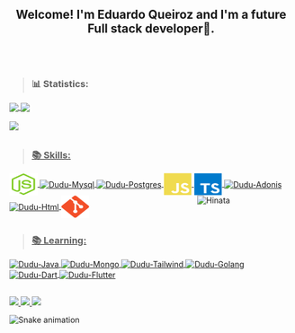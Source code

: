 <h2 align="center">Welcome! I'm Eduardo Queiroz and I'm a future Full stack developer🚀.</h2></br></br>

><h3>📊 Statistics:</h3>

 <div>
  <a href="https://github.com/duardoqueiroz">
  <img align = "center" height="170em" src="https://github-readme-stats.vercel.app/api?username=duardoqueiroz&show_icons=true&theme=github_dark&include_all_commits=true&count_private=true"/>
  <img align = "center" height="170em" src="https://github-readme-stats.vercel.app/api/top-langs/?username=duardoqueiroz&layout=compact&langs_count=7&theme=github_dark"/></br></br>
   
   <img src="https://github-profile-trophy.vercel.app/?username=duardoqueiroz&theme=darkhub&margin-w=9&hide_border=true">
</div> 

 <div style="display: inline_block">
  
  ##
  
 > <h3>📚 Skills:</h3>
  
 <img align="center" alt="Dudu-node" height="40" width="50" src="https://raw.githubusercontent.com/devicons/devicon/master/icons/nodejs/nodejs-plain.svg">
 <img align="center" alt="Dudu-Mysql" height="40" width="50" src="https://cdn.jsdelivr.net/gh/devicons/devicon/icons/mysql/mysql-original.svg"> 
 <img align="center" alt="Dudu-Postgres" height="40" width="50" src="https://cdn.jsdelivr.net/gh/devicons/devicon/icons/postgresql/postgresql-original.svg"> 
 <img align="center" alt="Dudu-Javascrpt" height="40" width="50" src="https://raw.githubusercontent.com/devicons/devicon/master/icons/javascript/javascript-plain.svg">
 <img align="center" alt="Dudu-Typescript" height="40" width="50" src="https://raw.githubusercontent.com/devicons/devicon/master/icons/typescript/typescript-plain.svg"> 
 <img align="center" alt="Dudu-Adonis" height="40" width="50" src="https://cdn.jsdelivr.net/gh/devicons/devicon/icons/adonisjs/adonisjs-original.svg">
 <img align="center" alt="Dudu-Html" height="40" width="50" src="https://cdn.jsdelivr.net/gh/devicons/devicon/icons/html5/html5-original.svg"> 
 <img align="center" alt="Dudu-Git" height="40" width="50" src="https://raw.githubusercontent.com/devicons/devicon/master/icons/git/git-original.svg">
 <img align="right" alt="Hinata" heigh= "160" width="170" src="https://c.tenor.com/KOMN72qhJ-sAAAAC/haikyuu-hinata.gif">

 </div>
 
  <div style="display: inline_block">
  
  ##
  
 > <h3>📚 Learning:</h3>
  
 <img align="center" alt="Dudu-Java" height="60" width="70" src="https://cdn.jsdelivr.net/gh/devicons/devicon/icons/java/java-original.svg">
 <img align="center" alt="Dudu-Mongo" height="60" width="70" src="https://cdn.jsdelivr.net/gh/devicons/devicon/icons/mongodb/mongodb-plain-wordmark.svg">
 <img align="center" alt="Dudu-Tailwind" height="60" width="70" src="https://cdn.jsdelivr.net/gh/devicons/devicon/icons/tailwindcss/tailwindcss-plain.svg">
 <img align="center" alt="Dudu-Golang" height="60" width="70" src="https://cdn.jsdelivr.net/gh/devicons/devicon/icons/go/go-original-wordmark.svg"> 
 <img align="center" alt="Dudu-Dart" height="50" width="60" src="https://cdn.jsdelivr.net/gh/devicons/devicon/icons/dart/dart-original.svg" />
 <img align="center" alt="Dudu-Flutter" height="50" width="60" src="https://cdn.jsdelivr.net/gh/devicons/devicon/icons/flutter/flutter-original.svg" />
          
 </div>
 
  ##
  
  </p>
<a href="mailto:eduardoldq1@gmail.com" alt="Gmail">
  <img src="https://img.shields.io/badge/mail.eduardoldq1@gmail.com-F74141?style=for-the-badge&logoColor=white&logo=gmail&link=mailto:mail.eduardoldq1@gmail.com"/>
</a>
<a href="https://www.linkedin.com/in/eduardo-queiroz-2785ba215/">
  <img src="https://img.shields.io/badge/Eduardo%20Queiroz-0e76a8?style=for-the-badge&logo=Linkedin&link=https://www.linkedin.com/in/eduardo-queiroz-2785ba215/"/>
</a>
<a href="https://www.instagram.com/_dudu.lucio16/">
  <img src="https://img.shields.io/badge/Eduardo%20Queiroz-ba24c3?style=for-the-badge&logo=Instagram&link=https://www.instagram.com/_dudu.lucio16/"/>
</a>

 
  ![Snake animation](https://github.com/duardoqueiroz/duardoqueiroz/blob/output/github-contribution-grid-snake.svg)
 
